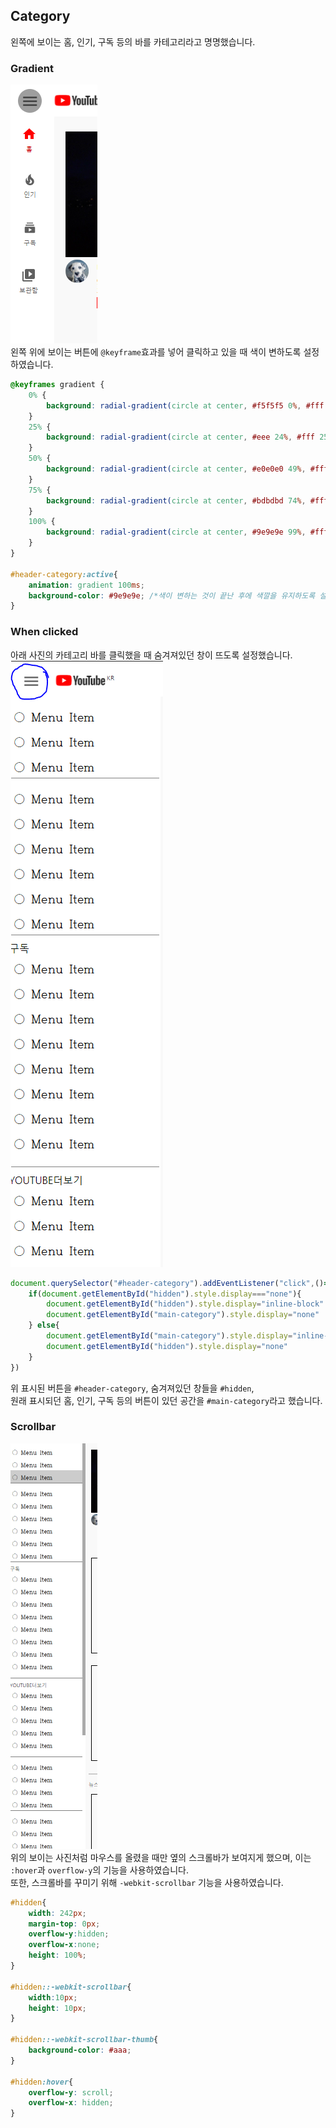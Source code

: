 ## Category
왼쪽에 보이는 홈, 인기, 구독 등의 바를 카테고리라고 명명했습니다.

### Gradient
![gradient](/readmeimages/category1.PNG)  
왼쪽 위에 보이는 버튼에 `@keyframe`효과를 넣어 클릭하고 있을 때 색이 변하도록 설정하였습니다.
```css
@keyframes gradient {
    0% {
        background: radial-gradient(circle at center, #f5f5f5 0%, #fff 0%, #fff 100%);
    }
    25% {
        background: radial-gradient(circle at center, #eee 24%, #fff 25%, #fff 100%);
    }
    50% {
        background: radial-gradient(circle at center, #e0e0e0 49%, #fff 50%, #fff 100%);
    }
    75% {
        background: radial-gradient(circle at center, #bdbdbd 74%, #fff 75%, #fff 100%);
    }
    100% {
        background: radial-gradient(circle at center, #9e9e9e 99%, #fff 100%, #fff 100%);
    }
}

#header-category:active{
    animation: gradient 100ms;
    background-color: #9e9e9e; /*색이 변하는 것이 끝난 후에 색깔을 유지하도록 설정*/
}
```

### When clicked
아래 사진의 카테고리 바를 클릭했을 때 숨겨져있던 창이 뜨도록 설정했습니다.  
![clicked](/readmeimages/category2.PNG)

```javascript
document.querySelector("#header-category").addEventListener("click",()=>{
    if(document.getElementById("hidden").style.display==="none"){ 
        document.getElementById("hidden").style.display="inline-block"
        document.getElementById("main-category").style.display="none"
    } else{
        document.getElementById("main-category").style.display="inline-block"
        document.getElementById("hidden").style.display="none"
    }
})
```

위 표시된 버튼을 `#header-category`, 숨겨져있던 창들을 `#hidden`,  
원래 표시되던 홈, 인기, 구독 등의 버튼이 있던 공간을 `#main-category`라고  했습니다.

### Scrollbar
![hover](/readmeimages/category3.PNG)  
위의 보이는 사진처럼 마우스를 올렸을 때만 옆의 스크롤바가 보여지게 했으며, 이는  
`:hover`과 `overflow-y`의 기능을 사용하였습니다.  
또한, 스크롤바를 꾸미기 위해 `-webkit-scrollbar` 기능을 사용하였습니다.
```css
#hidden{
    width: 242px;
    margin-top: 0px;
    overflow-y:hidden;
    overflow-x:none;
    height: 100%;
}

#hidden::-webkit-scrollbar{
    width:10px;
    height: 10px;
}

#hidden::-webkit-scrollbar-thumb{
    background-color: #aaa;
}

#hidden:hover{
    overflow-y: scroll;
    overflow-x: hidden;
}
```